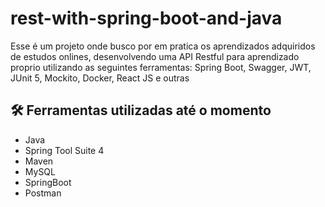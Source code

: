 # rest-with-spring-boot-and-java

Esse é um projeto onde busco por em pratica os aprendizados adquiridos de estudos onlines, desenvolvendo uma API Restful para aprendizado proprio utilizando as seguintes ferramentas: Spring Boot, Swagger, JWT, JUnit 5, Mockito, Docker, React JS e outras



## 🛠️ Ferramentas utilizadas até o momento

* Java 
* Spring Tool Suite 4
* Maven
* MySQL
* SpringBoot
* Postman
